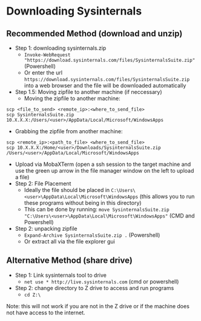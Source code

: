 # Downloading Sysinternals

## Recommended Method (download and unzip)

- Step 1: downloading sysinternals.zip
  - `Invoke-WebRequest "https://download.sysinternals.com/files/SysinternalsSuite.zip"` (Powershell)
  - Or enter the url `https://download.sysinternals.com/files/SysinternalsSuite.zip` into a web browser and the file will be downloaded automatically
- Step 1.5: Moving zipfile to another machine (if neccessary)
  - Moving the zipfile to another machine:
```
scp <file_to_send> <remote_ip>:<where_to_send_file>
scp SysinternalsSuite.zip 10.X.X.X:/Users/<user>/AppData/Local/Microsoft/WindowsApps
```
  - Grabbing the zipfile from another machine:
```
scp <remote_ip>:<path_to_file> <where_to_send_file>
scp 10.X.X.X:/Home/<user>/Downloads/SysinternalsSuite.zip /Users/<user>/AppData/Local/Microsoft/WindowsApps
```
  - Upload via MobaXTerm (open a ssh session to the target machine and use the green up arrow in the file manager window on the left to upload a file)
- Step 2: File Placement
  - Ideally the file should be placed in `C:\Users\<user>\AppData\Local\Microsoft\WindowsApps` (this allows you to run these programs without being in this directory)
  - This can be done by running:
    `move SysinternalsSuite.zip "C:\Users\<user>\AppData\Local\Microsoft\WindowsApps"` (CMD and Powershell)
- Step 2: unpacking zipfile
  - `Expand-Archive SysinternalsSuite.zip .` (Powershell)
  - Or extract all via the file explorer gui

## Alternative Method (share drive)

- Step 1: Link sysinternals tool to drive
  - `net use * http://live.sysinternals.com` (cmd or powershell)
- Step 2: change directory to Z drive to access and run programs
  - `cd Z:\`

Note: this will not work if you are not in the Z drive or if the machine does not have access to the internet.
